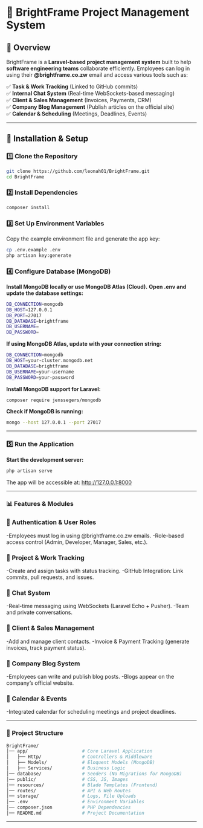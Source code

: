 # 🌟 BrightFrame Project Management System

## 📌 Overview

BrightFrame is a **Laravel-based project management system** built to help **software engineering teams** collaborate efficiently. Employees can log in using their **@brightframe.co.zw** email and access various tools such as:

✅ **Task & Work Tracking** (Linked to GitHub commits)  
✅ **Internal Chat System** (Real-time WebSockets-based messaging)  
✅ **Client & Sales Management** (Invoices, Payments, CRM)  
✅ **Company Blog Management** (Publish articles on the official site)  
✅ **Calendar & Scheduling** (Meetings, Deadlines, Events)

---

## 🚀 Installation & Setup

### 1️⃣ Clone the Repository

```bash
git clone https://github.com/leonah01/BrightFrame.git
cd BrightFrame
```

### 2️⃣ Install Dependencies

```bash
composer install
```

### 3️⃣ Set Up Environment Variables

Copy the example environment file and generate the app key:

```bash
cp .env.example .env
php artisan key:generate
```

### 4️⃣ Configure Database (MongoDB)

**Install MongoDB locally or use MongoDB Atlas (Cloud).**
**Open .env and update the database settings:**

```bash
DB_CONNECTION=mongodb
DB_HOST=127.0.0.1
DB_PORT=27017
DB_DATABASE=brightframe
DB_USERNAME=
DB_PASSWORD=
```

**If using MongoDB Atlas, update with your connection string:**

```bash
DB_CONNECTION=mongodb
DB_HOST=your-cluster.mongodb.net
DB_DATABASE=brightframe
DB_USERNAME=your-username
DB_PASSWORD=your-password
```

**Install MongoDB support for Laravel:**

```bash
composer require jenssegers/mongodb
```

**Check if MongoDB is running:**

```bash
mongo --host 127.0.0.1 --port 27017
```

---

### 5️⃣ Run the Application

**Start the development server:**

```bash
php artisan serve
```

The app will be accessible at: http://127.0.0.1:8000

---

### 📊 Features & Modules

### 🔐 Authentication & User Roles
-Employees must log in using @brightframe.co.zw emails.
-Role-based access control (Admin, Developer, Manager, Sales, etc.).

### 📌 Project & Work Tracking
-Create and assign tasks with status tracking.
-GitHub Integration: Link commits, pull requests, and issues.

### 💬 Chat System
-Real-time messaging using WebSockets (Laravel Echo + Pusher).
-Team and private conversations.

### 🛒 Client & Sales Management
-Add and manage client contacts.
-Invoice & Payment Tracking (generate invoices, track payment status).

### 📝 Company Blog System
-Employees can write and publish blog posts.
-Blogs appear on the company’s official website.

### 📅 Calendar & Events
-Integrated calendar for scheduling meetings and project deadlines.

---
### 📁 Project Structure

```bash
BrightFrame/
│── app/                    # Core Laravel Application
│   ├── Http/               # Controllers & Middleware
│   ├── Models/             # Eloquent Models (MongoDB)
│   ├── Services/           # Business Logic
│── database/               # Seeders (No Migrations for MongoDB)
│── public/                 # CSS, JS, Images
│── resources/              # Blade Templates (Frontend)
│── routes/                 # API & Web Routes
│── storage/                # Logs, File Uploads
│── .env                    # Environment Variables
│── composer.json           # PHP Dependencies
│── README.md               # Project Documentation
```
---

